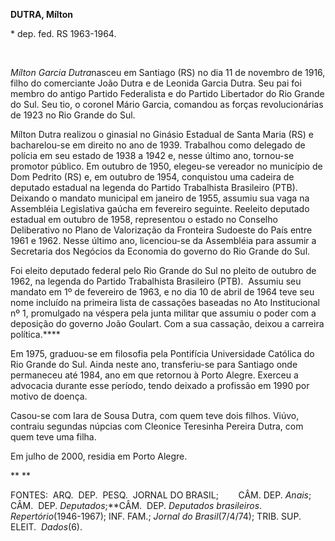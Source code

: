 **DUTRA, Mílton**

\* dep. fed. RS 1963-1964.

 

*Mílton Garcia Dutra*nasceu em Santiago (RS) no dia 11 de novembro de
1916, filho do comerciante João Dutra e de Leonida Garcia Dutra. Seu pai
foi membro do antigo Partido Federalista e do Partido Libertador do Rio
Grande do Sul. Seu tio, o coronel Mário Garcia, comandou as forças
revolucionárias de 1923 no Rio Grande do Sul.

Mílton Dutra realizou o ginasial no Ginásio Estadual de Santa Maria (RS)
e bacharelou-se em direito no ano de 1939. Trabalhou como delegado de
polícia em seu estado de 1938 a 1942 e, nesse último ano, tornou-se
promotor público. Em outubro de 1950, elegeu-se vereador no município de
Dom Pedrito (RS) e, em outubro de 1954, conquistou uma cadeira de
deputado estadual na legenda do Partido Trabalhista Brasileiro (PTB).
Deixando o mandato municipal em janeiro de 1955, assumiu sua vaga na
Assembléia Legislativa gaúcha em fevereiro seguinte. Reeleito deputado
estadual em outubro de 1958, representou o estado no Conselho
Deliberativo no Plano de Valorização da Fronteira Sudoeste do País entre
1961 e 1962. Nesse último ano, licenciou-se da Assembléia para assumir a
Secretaria dos Negócios da Economia do governo do Rio Grande do Sul.

Foi eleito deputado federal pelo Rio Grande do Sul no pleito de outubro
de 1962, na legenda do Partido Tra­balhista Brasileiro (PTB).  Assumiu
seu mandato em 1º de fevereiro de 1963, e no dia 10 de abril de 1964
teve seu nome incluído na primeira lista de cassações baseadas no Ato
Institucional nº 1, promulgado na véspera pela junta militar que assumiu
o poder com a deposição do governo João Goulart. Com a sua cassação,
deixou a carreira política.****

Em 1975, graduou-se em filosofia pela Pontifícia Universidade Católica
do Rio Grande do Sul. Ainda neste ano, transferiu-se para Santiago onde
permaneceu até 1984, ano em que retornou à Porto Alegre. Exerceu a
advocacia durante esse período, tendo deixado a profissão em 1990 por
motivo de doença.                                         

Casou-se com Iara de Sousa Dutra, com quem teve dois filhos. Viúvo,
contraiu segundas núpcias com Cleonice Teresinha Pereira Dutra, com quem
teve uma filha.

Em julho de 2000, residia em Porto Alegre.

** **

FONTES:  ARQ.  DEP.  PESQ.  JORNAL DO BRASIL;        CÂM. DEP. *Anais*;
CÂM.  DEP. *Deputados*;**CÂM.  DEP. *Deputados brasileiros*.
*Repertório*(1946-1967); INF. FAM.; *Jornal do Brasil*(7/4/74); TRIB.
SUP.  ELEIT.  *Dados*(6).

 

 

 
